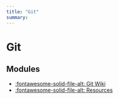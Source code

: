 ```yaml
---
title: "Git"
summary:
---
```


Git
===

Modules
---
- [:fontawesome-solid-file-alt: Git Wiki](git-wiki.md)
- [:fontawesome-solid-file-alt: Resources](resources.md)
